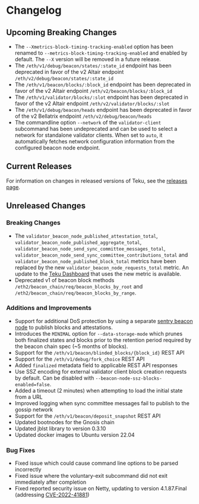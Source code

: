 # Changelog

## Upcoming Breaking Changes
- The `--Xmetrics-block-timing-tracking-enabled` option has been renamed to `--metrics-block-timing-tracking-enabled` and enabled by default. The `--X` version will be removed in a future release.
- The `/eth/v1/debug/beacon/states/:state_id` endpoint has been deprecated in favor of the v2 Altair endpoint `/eth/v2/debug/beacon/states/:state_id`
- The `/eth/v1/beacon/blocks/:block_id` endpoint has been deprecated in favor of the v2 Altair endpoint `/eth/v2/beacon/blocks/:block_id`
- The `/eth/v1/validator/blocks/:slot` endpoint has been deprecated in favor of the v2 Altair endpoint `/eth/v2/validator/blocks/:slot`
- The `/eth/v1/debug/beacon/heads` endpoint has been deprecated in favor of the v2 Bellatrix endpoint `/eth/v2/debug/beacon/heads`
- The commandline option `--network` of the `validator-client` subcommand has been undeprecated and can be used to select a network for standalone validator clients. When set to `auto`, it automatically
  fetches network configuration information from the configured beacon node endpoint.

## Current Releases
For information on changes in released versions of Teku, see the [releases page](https://github.com/ConsenSys/teku/releases).

## Unreleased Changes

### Breaking Changes
- The `validator_beacon_node_published_attestation_total`, `validator_beacon_node_published_aggregate_total`,
  `validator_beacon_node_send_sync_committee_messages_total`, `validator_beacon_node_send_sync_committee_contributions_total`
  and `validator_beacon_node_published_block_total` metrics have been replaced by the new `validator_beacon_node_requests_total` metric. An update to the [Teku Dashboard](https://grafana.com/grafana/dashboards/13457) that uses the new metric is available.
- Deprecated v1 of beacon block methods `/eth2/beacon_chain/req/beacon_blocks_by_root` and `/eth2/beacon_chain/req/beacon_blocks_by_range`.

### Additions and Improvements
- Support for additional DoS protection by using a separate [sentry beacon node](https://docs.teku.consensys.net/en/latest/HowTo/Sentry-Nodes/) to publish blocks and attestations.
- Introduces the `MINIMAL` option for `--data-storage-mode` which prunes both finalized states and blocks prior to the retention period required by the beacon chain spec (~5 months of blocks).
- Support for the `/eth/v1/beacon/blinded_blocks/{block_id}` REST API
- Support for the `/eth/v1/debug/fork_choice` REST API
- Added `finalized` metadata field to applicable REST API responses
- Use SSZ encoding for external validator client block creation requests by default. Can be disabled with `--beacon-node-ssz-blocks-enabled=false`.
- Added a timeout (2 minutes) when attempting to load the initial state from a URL
- Improved logging when sync committee messages fail to publish to the gossip network
- Support for the `/eth/v1/beacon/deposit_snapshot` REST API
- Updated bootnodes for the Gnosis chain
- Updated jblst library to version 0.3.10
- Updated docker images to Ubuntu version 22.04

### Bug Fixes
- Fixed issue which could cause command line options to be parsed incorrectly
- Fixed issue where the voluntary-exit subcommand did not exit immediately after completion
- Fixed reported security issue on Netty, updating to version 4.1.87.Final (addressing [CVE-2022-41881](https://avd.aquasec.com/nvd/2022/cve-2022-41881/))